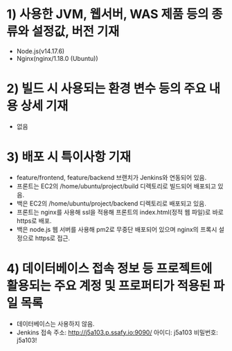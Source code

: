 # 1) 사용한 JVM, 웹서버, WAS 제품 등의 종류와 설정값, 버전 기재
- Node.js(v14.17.6)
- Nginx(nginx/1.18.0 (Ubuntu))

# 2) 빌드 시 사용되는 환경 변수 등의 주요 내용 상세 기재
- 없음

# 3) 배포 시 특이사항 기재
- feature/frontend, feature/backend 브랜치가 Jenkins와 연동되어 있음.
- 프론트는 EC2의 /home/ubuntu/project/build 디렉토리로 빌드되어 배포되고 있음.
- 백은 EC2의 /home/ubuntu/project/backend 디렉토리로 배포되고 있음.
- 프론트는 nginx를 사용해 ssl을 적용해 프론트의 index.html(정적 웹 파일)로 바로 https로 배포.
- 백은 node.js 웹 서버를 사용해 pm2로 무중단 배포되어 있으며 nginx의 프록시 설정으로 https로 접근.

# 4) 데이터베이스 접속 정보 등 프로젝트에 활용되는 주요 계정 및 프로퍼티가 적용된 파일 목록
- 데이터베이스는 사용하지 않음.
- Jenkins 접속 주소: http://j5a103.p.ssafy.io:9090/ 아이디: j5a103 비밀번호: j5a103!

